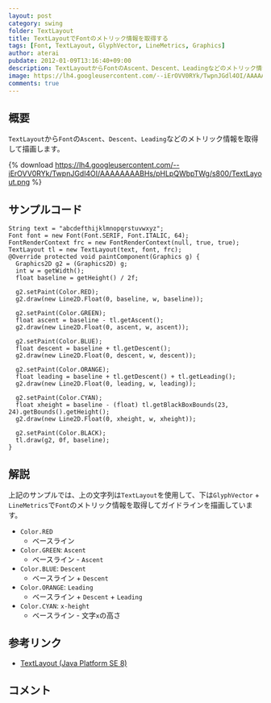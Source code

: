 ```yaml
---
layout: post
category: swing
folder: TextLayout
title: TextLayoutでFontのメトリック情報を取得する
tags: [Font, TextLayout, GlyphVector, LineMetrics, Graphics]
author: aterai
pubdate: 2012-01-09T13:16:40+09:00
description: TextLayoutからFontのAscent、Descent、Leadingなどのメトリック情報を取得して描画します。
image: https://lh4.googleusercontent.com/--iErOVV0RYk/TwpnJGdl4OI/AAAAAAAABHs/pHLpQWbpTWg/s800/TextLayout.png
comments: true
---
```

## 概要
`TextLayout`から`Font`の`Ascent`、`Descent`、`Leading`などのメトリック情報を取得して描画します。

{% download https://lh4.googleusercontent.com/--iErOVV0RYk/TwpnJGdl4OI/AAAAAAAABHs/pHLpQWbpTWg/s800/TextLayout.png %}

## サンプルコード
<pre class="prettyprint"><code>String text = "abcdefthijklmnopqrstuvwxyz";
Font font = new Font(Font.SERIF, Font.ITALIC, 64);
FontRenderContext frc = new FontRenderContext(null, true, true);
TextLayout tl = new TextLayout(text, font, frc);
@Override protected void paintComponent(Graphics g) {
  Graphics2D g2 = (Graphics2D) g;
  int w = getWidth();
  float baseline = getHeight() / 2f;

  g2.setPaint(Color.RED);
  g2.draw(new Line2D.Float(0, baseline, w, baseline));

  g2.setPaint(Color.GREEN);
  float ascent = baseline - tl.getAscent();
  g2.draw(new Line2D.Float(0, ascent, w, ascent));

  g2.setPaint(Color.BLUE);
  float descent = baseline + tl.getDescent();
  g2.draw(new Line2D.Float(0, descent, w, descent));

  g2.setPaint(Color.ORANGE);
  float leading = baseline + tl.getDescent() + tl.getLeading();
  g2.draw(new Line2D.Float(0, leading, w, leading));

  g2.setPaint(Color.CYAN);
  float xheight = baseline - (float) tl.getBlackBoxBounds(23, 24).getBounds().getHeight();
  g2.draw(new Line2D.Float(0, xheight, w, xheight));

  g2.setPaint(Color.BLACK);
  tl.draw(g2, 0f, baseline);
}
</code></pre>

## 解説
上記のサンプルでは、上の文字列は`TextLayout`を使用して、下は`GlyphVector` + `LineMetrics`で`Font`のメトリック情報を取得してガイドラインを描画しています。

- `Color.RED`
    - ベースライン
- `Color.GREEN`: `Ascent`
    - ベースライン - `Ascent`
- `Color.BLUE`: `Descent`
    - ベースライン + `Descent`
- `Color.ORANGE`: `Leading`
    - ベースライン + `Descent` + `Leading`
- `Color.CYAN`: `x-height`
    - ベースライン - 文字`x`の高さ

<!-- dummy comment line for breaking list -->

## 参考リンク
- [TextLayout (Java Platform SE 8)](https://docs.oracle.com/javase/jp/8/docs/api/java/awt/font/TextLayout.html)

<!-- dummy comment line for breaking list -->

## コメント
